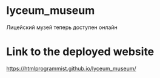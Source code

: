 # lyceum_museum
Лицейский музей теперь доступен онлайн

# Link to the deployed website
https://htmlprogrammist.github.io/lyceum_museum/
